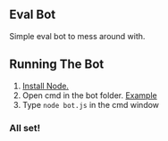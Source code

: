 ## Eval Bot 
Simple eval bot to mess around with. 
## Running The Bot
1. [Install Node.](https://nodejs.org/en/download/)
2. Open cmd in the bot folder. [Example](http://etcroot.pw/cq7gFi)
3. Type `node bot.js` in the cmd window 
### All set!
